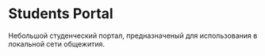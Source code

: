Students Portal
===============

Небольшой студенческий портал, предназначеный для использования в локальной сети общежития.
